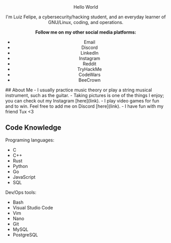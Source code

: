 <div align="center">
Hello World

I'm Luiz Felipe, a cybersecurity/hacking student, and an everyday learner of GNU/Linux, coding, and operations.

**Follow me on my other social media platforms:**
- Email
- Discord
- LinkedIn
- Instagram
- Reddit
- TryHackMe
- CodeWars
- BeeCrown
</div>
## About Me
- I usually practice music theory or play a string musical instrument, such as the guitar.
- Taking pictures is one of the things I enjoy; you can check out my Instagram [here](link).
- I play video games for fun and to win. Feel free to add me on Discord [here](link).
- I have fun with my friend Tux <3

## Code Knowledge
Programing languages:
- C
- C++
- Rust
- Python
- Go
- JavaScript
- SQL

Dev/Ops tools:
- Bash
- Visual Studio Code
- Vim
- Nano
- Git
- MySQL
- PostgreSQL
